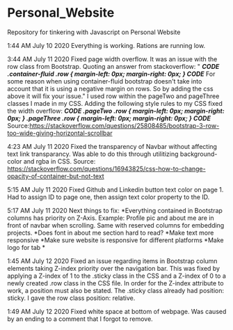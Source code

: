 # Personal_Website
Repository for tinkering with Javascript on Personal Website

1:44 AM July 10 2020
Everything is working. Rations are running low.

3:44 AM July 11 2020
Fixed page width overflow. It was an issue with the row class from Bootstrap. Quoting an answer from stackoverflow: "
***CODE
.container-fluid .row {
    margin-left: 0px;
    margin-right: 0px;
}
CODE***
For some reason when using container-fluid bootstrap doesn't take into account that it is using a negative margin on rows. So by adding the css above it will fix your issue."
I used row within the pageTwo and pageThree classes I made in my CSS. Adding the following style rules to my CSS fixed the width overflow:
***CODE
.pageTwo .row {
    margin-left: 0px;
    margin-right: 0px;
}
.pageThree .row {
    margin-left: 0px;
    margin-right: 0px;
}
CODE***
Source:https://stackoverflow.com/questions/25808485/bootstrap-3-row-too-wide-giving-horizontal-scrollbar


4:23 AM July 11 2020
Fixed the transparency of Navbar without affecting text link transparancy. Was able to do this through utilitizing background-color and rgba in CSS.
Source: https://stackoverflow.com/questions/16943825/css-how-to-change-opacity-of-container-but-not-text

5:15 AM July 11 2020
Fixed Github and Linkedin button text color on page 1. Had to assign ID to page one, then assign text color property to the ID.

5:17 AM July 11 2020
Next things to fix:
*Everything contained in Bootstrap columns has priority on Z-Axis. Example: Profile pic and about me are in front of navbar when scrolling. Same with reserved columns for embedding projects.
*Does font in about me section hard to read?
*Make text more responsive
*Make sure website is responsive for different platforms
*Make logo for tab
*

1:45 AM July 12 2020
Fixed an issue regarding items in Bootstrap column elements taking Z-index priority over the navigation bar. This was fixed by applying a Z-index of 1 to the .sticky class in the CSS and a Z-index of 0 to a newly created .row class in the CSS file. In order for the Z-index attribute to work, a position must also be stated. The .sticky class already had position: sticky. I gave the row class position: relative.


1:49 AM July 12 2020
Fixed white space at bottom of webpage. Was caused by an ending to a comment that I forgot to remove.
